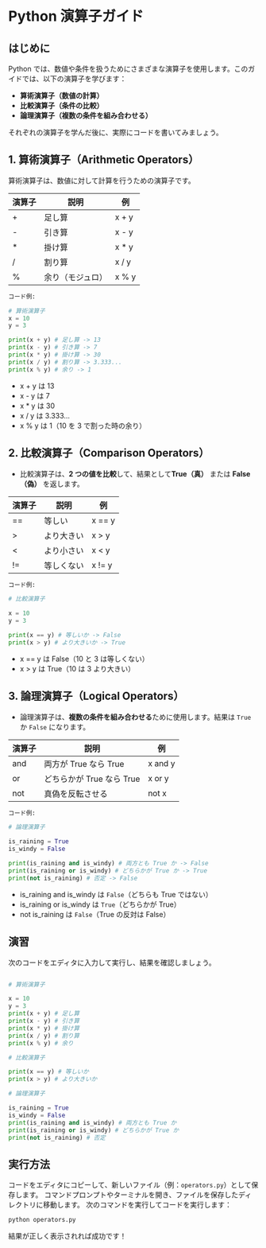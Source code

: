 # Python 演算子ガイド

## はじめに

Python では、数値や条件を扱うためにさまざまな演算子を使用します。このガイドでは、以下の演算子を学びます：

- **算術演算子（数値の計算）**
- **比較演算子（条件の比較）**
- **論理演算子（複数の条件を組み合わせる）**

それぞれの演算子を学んだ後に、実際にコードを書いてみましょう。

## 1. 算術演算子（Arithmetic Operators）

算術演算子は、数値に対して計算を行うための演算子です。

| 演算子 | 説明             | 例     |
| ------ | ---------------- | ------ |
| +      | 足し算           | x + y  |
| -      | 引き算           | x - y  |
| \*     | 掛け算           | x \* y |
| /      | 割り算           | x / y  |
| %      | 余り（モジュロ） | x % y  |

```python
コード例:

# 算術演算子
x = 10
y = 3

print(x + y) # 足し算 -> 13
print(x - y) # 引き算 -> 7
print(x * y) # 掛け算 -> 30
print(x / y) # 割り算 -> 3.333...
print(x % y) # 余り -> 1
```

- x + y は 13
- x - y は 7
- x \* y は 30
- x / y は 3.333...
- x % y は 1（10 を 3 で割った時の余り）

## 2. 比較演算子（Comparison Operators）

- 比較演算子は、**2 つの値を比較**して、結果として**True（真）** または **False（偽）** を返します。

| 演算子 | 説明       | 例     |
| ------ | ---------- | ------ |
| ==     | 等しい     | x == y |
| >      | より大きい | x > y  |
| <      | より小さい | x < y  |
| !=     | 等しくない | x != y |

```python
コード例:

# 比較演算子

x = 10
y = 3

print(x == y) # 等しいか -> False
print(x > y) # より大きいか -> True
```

- x == y は False（10 と 3 は等しくない）
- x > y は True（10 は 3 より大きい）

## 3. 論理演算子（Logical Operators）

- 論理演算子は、**複数の条件を組み合わせる**ために使用します。結果は `True` か `False` になります。

| 演算子 | 説明                      | 例      |
| ------ | ------------------------- | ------- |
| and    | 両方が True なら True     | x and y |
| or     | どちらかが True なら True | x or y  |
| not    | 真偽を反転させる          | not x   |

```python
コード例:

# 論理演算子

is_raining = True
is_windy = False

print(is_raining and is_windy) # 両方とも True か -> False
print(is_raining or is_windy) # どちらかが True か -> True
print(not is_raining) # 否定 -> False
```

- is_raining and is_windy は `False`（どちらも True ではない）
- is_raining or is_windy は `True`（どちらかが True）
- not is_raining は `False`（True の反対は False）

## 演習

次のコードをエディタに入力して実行し、結果を確認しましょう。

```python

# 算術演算子

x = 10
y = 3
print(x + y) # 足し算
print(x - y) # 引き算
print(x * y) # 掛け算
print(x / y) # 割り算
print(x % y) # 余り

# 比較演算子

print(x == y) # 等しいか
print(x > y) # より大きいか

# 論理演算子

is_raining = True
is_windy = False
print(is_raining and is_windy) # 両方とも True か
print(is_raining or is_windy) # どちらかが True か
print(not is_raining) # 否定
```

## 実行方法

コードをエディタにコピーして、新しいファイル（例：`operators.py`）として保存します。
コマンドプロンプトやターミナルを開き、ファイルを保存したディレクトリに移動します。
次のコマンドを実行してコードを実行します：

```bash
python operators.py
```

結果が正しく表示されれば成功です！
